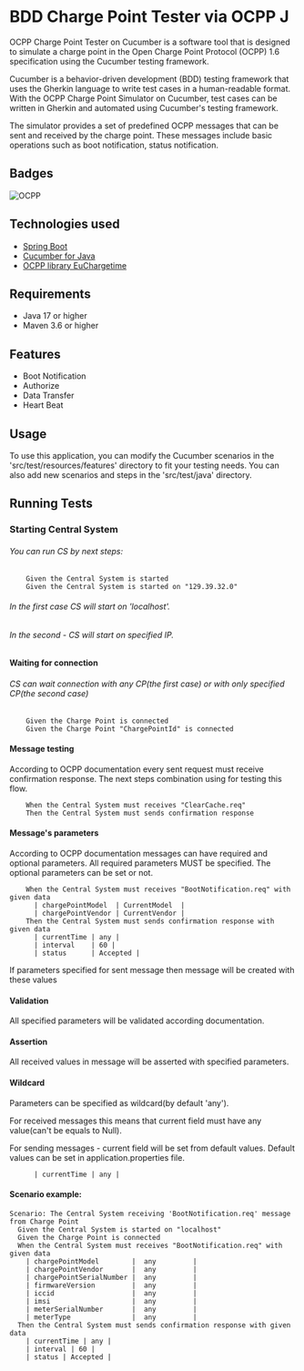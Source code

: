
# BDD Charge Point Tester via OCPP J

OCPP Charge Point Tester on Cucumber is a software tool that is designed to simulate a charge point in the Open Charge Point Protocol (OCPP) 1.6 specification using the Cucumber testing framework.

Cucumber is a behavior-driven development (BDD) testing framework that uses the Gherkin language to write test cases in a human-readable format. With the OCPP Charge Point Simulator on Cucumber, test cases can be written in Gherkin and automated using Cucumber's testing framework.

The simulator provides a set of predefined OCPP messages that can be sent and received by the charge point. These messages include basic operations such as boot notification, status notification.



## Badges

![OCPP](https://img.shields.io/badge/OCPP-1.6-brightgreen)




## Technologies used
- [Spring Boot](https://spring.io/projects/spring-boot)
- [Cucumber for Java](https://cucumber.io/docs/cucumber/api/?lang=java)
- [OCPP library EuChargetime](https://github.com/ChargeTimeEU/Java-OCA-OCPP)

## Requirements
- Java 17 or higher
- Maven 3.6 or higher
## Features
- Boot Notification
- Authorize
- Data Transfer
- Heart Beat
## Usage

To use this application, you can modify the Cucumber scenarios in the 'src/test/resources/features' directory to fit your testing needs. You can also add new scenarios and steps in the 'src/test/java' directory.




## Running Tests

### Starting Central System

###### You can run CS by next steps:
```gherkin
    Given the Central System is started
    Given the Central System is started on "129.39.32.0"
```
###### In the first case CS will start on 'localhost'.
###### In the second - CS will start on specified IP.

#### Waiting for connection

###### CS can wait connection with any CP(the first case) or with only specified CP(the second case)

```gherkin
    Given the Charge Point is connected
    Given the Charge Point "ChargePointId" is connected 
```

#### Message testing
According to OCPP documentation every sent request must receive confirmation response.
The next steps combination using for testing this flow.
```gherkin 
    When the Central System must receives "ClearCache.req"
    Then the Central System must sends confirmation response
```

#### Message's parameters
According to OCPP documentation messages can have required and optional parameters.
All required parameters MUST be specified. The optional parameters can be set or not.
```gherkin 
    When the Central System must receives "BootNotification.req" with given data
      | chargePointModel  | CurrentModel  |
      | chargePointVendor | CurrentVendor |
    Then the Central System must sends confirmation response with given data
      | currentTime | any |
      | interval    | 60 |
      | status      | Accepted |
```
If parameters specified for sent message then message will be created with these values

#### Validation
All specified parameters will be validated according documentation.

#### Assertion
All received values in message will be asserted with specified parameters.

#### Wildcard
Parameters can be specified as wildcard(by default 'any').

For received messages this means that current field must have any value(can't be equals to Null).

For sending messages - current field will be set from default values. Default values can be set in application.properties file.

```gherkin
      | currentTime | any |
```

#### Scenario example:
```gherkin
Scenario: The Central System receiving 'BootNotification.req' message from Charge Point
  Given the Central System is started on "localhost"
  Given the Charge Point is connected
  When the Central System must receives "BootNotification.req" with given data
    | chargePointModel        |  any         |
    | chargePointVendor       |  any         |
    | chargePointSerialNumber |  any         |
    | firmwareVersion         |  any         |
    | iccid                   |  any         |
    | imsi                    |  any         |
    | meterSerialNumber       |  any         |
    | meterType               |  any         |
  Then the Central System must sends confirmation response with given data
    | currentTime | any |
    | interval | 60 |
    | status | Accepted |
```